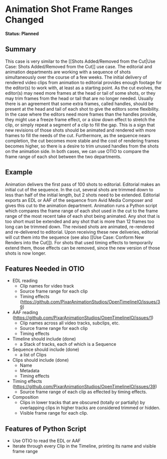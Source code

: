 # Animation Shot Frame Ranges Changed

**Status: Planned**

## Summary

This case is very similar to the [[Shots Added/Removed from the Cut|Use Case: Shots Added/Removed from the Cut]] use case. The editorial and animation departments are working with a sequence of shots simultaneously over the course of a few weeks. The initial delivery of rendered video clips from animation to editorial provides enough footage for the editor(s) to work with, at least as a starting point. As the cut evolves, the editor(s) may need more frames at the head or tail of some shots, or they may trim frames from the head or tail that are no longer needed. Usually there is an agreement that some extra frames, called handles, should be present at the head and tail of each shot to give the editors some flexibility. In the case where the editors need more frames than the handles provide, they might use a freeze frame effect, or a slow down effect to stretch the clip, or simply repeat a segment of a clip to fill the gap. This is a sign that new revisions of those shots should be animated and rendered with more frames to fill the needs of the cut. Furthermore, as the sequence nears completion, the cut becomes more stable and the cost of rendering frames becomes higher, so there is a desire to trim unused handles from the shots on the animation side. In both cases, we can use OTIO to compare the frame range of each shot between the two departments.

## Example
Animation delivers the first pass of 100 shots to editorial. Editorial makes an initial cut of the sequence. In the cut, several shots are trimmed down to less than half of the initial length, but 2 shots need to be extended. Editorial exports an EDL or AAF of the sequence from Avid Media Composer and gives this cut to the animation department. Animation runs a Python script which compares the frame range of each shot used in the cut to the frame range of the most recent take of each shot being animated. Any shot that is too short must be extended and any shot that is more than 12 frames too long can be trimmed down. The revised shots are animated, re-rendered and re-delivered to editorial. Upon receiving these new deliveries, editorial will cut them into the sequence (see also [[Use Case: Conform New Renders into the Cut]]). For shots that used timing effects to temporarily extend them, those effects can be removed, since the new version of those shots is now longer.

## Features Needed in OTIO

- EDL reading
    - Clip names for video track
    - Source frame range for each clip
    - Timing effects (https://github.com/PixarAnimationStudios/OpenTimelineIO/issues/39)
- AAF reading (https://github.com/PixarAnimationStudios/OpenTimelineIO/issues/1)
    - Clip names across all video tracks, subclips, etc.
    - Source frame range for each clip
    - Timing effects
- Timeline should include (done)
    -  a Stack of tracks, each of which is a Sequence
- Sequence should include (done)
    - a list of Clips
- Clips should include (done)
    - Name
    - Metadata
    - Timing effects
- Timing effects (https://github.com/PixarAnimationStudios/OpenTimelineIO/issues/39)
    - Source frame range of each clip as effected by timing effects.
- Composition
    - Clips in lower tracks that are obscured (totally or partially) by overlapping clips in higher tracks are considered trimmed or hidden.
    - Visible frame range for each clip.

## Features of Python Script

- Use OTIO to read the EDL or AAF
- Iterate through every Clip in the Timeline, printing its name and visible frame range